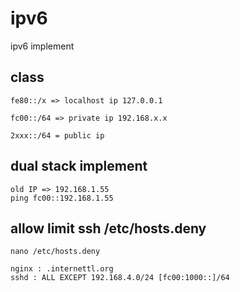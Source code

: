 # ipv6
ipv6 implement

## class

````
fe80::/x => localhost ip 127.0.0.1

fc00::/64 => private ip 192.168.x.x

2xxx::/64 = public ip

````

## dual stack implement

````
old IP => 192.168.1.55
ping fc00::192.168.1.55
````

## allow limit ssh /etc/hosts.deny

````
nano /etc/hosts.deny

nginx : .internettl.org
sshd : ALL EXCEPT 192.168.4.0/24 [fc00:1000::]/64
````
